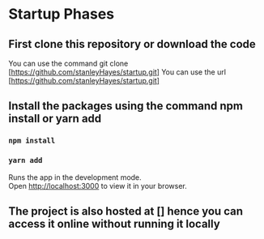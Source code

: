 # Startup Phases

## First clone this repository or download the code
You can use the command git clone  [https://github.com/stanleyHayes/startup.git]
You can use the url [https://github.com/stanleyHayes/startup.git]

## Install the packages using the command npm install or yarn add

### `npm install`
### `yarn add`

Runs the app in the development mode.\
Open [http://localhost:3000](http://localhost:3000) to view it in your browser.

## The project is also hosted at [] hence you can access it online without running it locally

